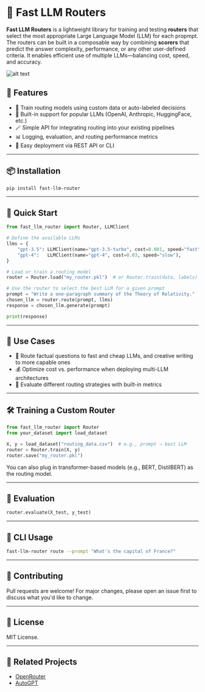 # 🚀 Fast LLM Routers

**Fast LLM Routers** is a lightweight library for training and testing **routers** that select the most appropriate Large Language Model (LLM) for each propmpt. The routers can be built in a composable way by combining **scorers** that predict the answer complexity, performance, or any other user-defined criteria. It enables efficient use of multiple LLMs—balancing cost, speed, and accuracy.

![alt text](./images/logo2.png)


## 🌟 Features

- 🔀 Train routing models using custom data or auto-labeled decisions
- 🧠 Built-in support for popular LLMs (OpenAI, Anthropic, HuggingFace, etc.)
- 🪄 Simple API for integrating routing into your existing pipelines
- 📊 Logging, evaluation, and routing performance metrics
- 💾 Easy deployment via REST API or CLI

---

## 📦 Installation

```bash
pip install fast-llm-router
```

---

## 🚀 Quick Start

```python
from fast_llm_router import Router, LLMClient

# Define the available LLMs
llms = {
    "gpt-3.5": LLMClient(name="gpt-3.5-turbo", cost=0.001, speed="fast"),
    "gpt-4":   LLMClient(name="gpt-4", cost=0.03, speed="slow"),
}

# Load or train a routing model
router = Router.load("my_router.pkl")  # or Router.train(data, labels)

# Use the router to select the best LLM for a given prompt
prompt = "Write a one-paragraph summary of the Theory of Relativity."
chosen_llm = router.route(prompt, llms)
response = chosen_llm.generate(prompt)

print(response)
```

---

## 📘 Use Cases

- 🧠 Route factual questions to fast and cheap LLMs, and creative writing to more capable ones
- 💰 Optimize cost vs. performance when deploying multi-LLM architectures
- 🧪 Evaluate different routing strategies with built-in metrics

---

## 🛠️ Training a Custom Router

```python
from fast_llm_router import Router
from your_dataset import load_dataset

X, y = load_dataset("routing_data.csv")  # e.g., prompt → best LLM
router = Router.train(X, y)
router.save("my_router.pkl")
```

You can also plug in transformer-based models (e.g., BERT, DistilBERT) as the routing model.

---

## 🧪 Evaluation

```python
router.evaluate(X_test, y_test)
```

---

## 🧰 CLI Usage

```bash
fast-llm-router route --prompt "What's the capital of France?"
```

---

## 🤝 Contributing

Pull requests are welcome! For major changes, please open an issue first to discuss what you'd like to change.

---

## 📄 License

MIT License.

---

## 🔗 Related Projects

- [OpenRouter](https://openrouter.ai/)
- [AutoGPT](https://github.com/Torantulino/Auto-GPT)